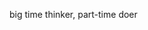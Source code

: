 big time thinker, part-time doer

<!---
abzf227/abzf227 is a ✨ special ✨ repository because its `README.md` (this file) appears on your GitHub profile.
You can click the Preview link to take a look at your changes.
--->
